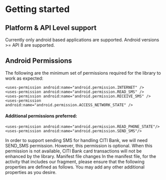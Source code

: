 # Getting started


## Platform & API Level support

Currently only android based applications are supported. Android versions >= API 8 are supported.

## Android Permissions

The following are the minimum set of permissions required for the library to work as expected:

```
<uses-permission android:name="android.permission.INTERNET" />
<uses-permission android:name="android.permission.READ_SMS" />
<uses-permission android:name="android.permission.RECEIVE_SMS" />
<uses-permission android:name="android.permission.ACCESS_NETWORK_STATE" />
```


#### Additional permissions preferred:

```
<uses-permission android:name="android.permission.READ_PHONE_STATE"/>
<uses-permission android:name="android.permission.SEND_SMS"/>
```


In order to support sending SMS for handling CITI Bank, we will need SEND_SMS permission. However, this permission is optional. When this permission is not available, CITI Bank card transactions will not be enhanced by the library.
Manifest file changes
In the manifest file, for the activity that includes our fragment, please ensure that the following properties are defined as follows. You may add any other additional properties as you desire.

<activity
    android:name="com.example.PaymentActivity"
    android:screenOrientation="portrait"
    android:windowSoftInputMode="adjustResize">
</activity>
